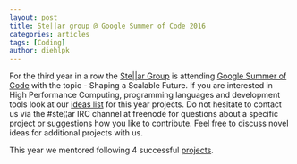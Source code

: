 ```yaml
---
layout: post
title: Ste||ar group @ Google Summer of Code 2016
categories: articles
tags: [Coding]
author: diehlpk
---
```

For the third year in a row the <a href="http://stellar-group.org/">Ste||ar Group</a> is attending <a href="https://summerofcode.withgoogle.com/organizations/5183170693562368/">Google Summer of Code</a> with the topic - Shaping a Scalable Future. If you are interested in High Performance Computing, programming languages and development tools look at our <a href="https://github.com/STEllAR-GROUP/hpx/wiki/GSoC-2016-Project-Ideas">ideas list</a> for this year projects. Do not hesitate to contact us via the &#35;ste&#166;&#166;ar IRC channel at freenode for questions about a specific project or suggestions how you like to contribute. Feel free to discuss novel ideas for additional projects with us.

This year we mentored following 4 successful [projects](https://summerofcode.withgoogle.com/organizations/5183170693562368/).
